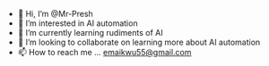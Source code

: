 - 👋 Hi, I’m @Mr-Presh
- 👀 I’m interested in AI automation
- 🌱 I’m currently learning rudiments of AI
- 💞️ I’m looking to collaborate on learning more about AI automation
- 📫 How to reach me ... emaikwu55@gmail.com

<!---
Mr-Presh/Mr-Presh is a ✨ special ✨ repository because its `README.md` (this file) appears on your GitHub profile.
You can click the Preview link to take a look at your changes.
--->

